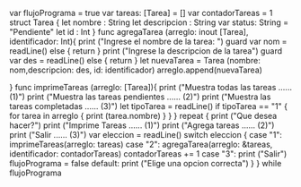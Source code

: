 var flujoPrograma = true
var tareas: [Tarea] = []
var contadorTareas = 1
struct Tarea {
    let nombre : String
    let descripcion : String
    var status: String = "Pendiente"
    let id : Int
}
func agregaTarea (arreglo: inout [Tarea], identificador: Int){
    print ("Ingrese el nombre de la tarea: ")
    guard var nom = readLine()  else { return }
    print ("Ingrese la descripcion de la tarea")
    guard var des = readLine()  else { return }
    let nuevaTarea = Tarea (nombre: nom,descripcion: des, id: identificador)
    arreglo.append(nuevaTarea)
    
}
func imprimeTareas (arreglo: [Tarea]){
    print ("Muestra todas las tareas       ...... (1)")
    print ("Muestra las tareas pendientes  ...... (2)")
    print ("Muestra las tareas completadas ...... (3)")
    let tipoTarea = readLine()
    if tipoTarea == "1" {
        for tarea in arreglo {
            print (tarea.nombre)
        }
    }
}
repeat {
    print ("Que desea hacer?")
    print ("Imprime Tareas  ...... (1)")
    print ("Agrega tareas   ...... (2)")
    print ("Salir           ...... (3)")
    var eleccion = readLine()
    switch eleccion {
        case "1":
            imprimeTareas(arreglo: tareas)
        case "2":
            agregaTarea(arreglo: &tareas, identificador: contadorTareas)
            contadorTareas += 1 
        case "3":
            print ("Salir")
            flujoPrograma = false
        default:
            print ("Elige una opcion correcta")
    }
} while flujoPrograma
